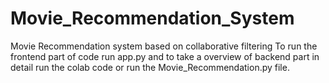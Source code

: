 # Movie_Recommendation_System
Movie Recommendation system based on collaborative filtering 
To run the frontend part of code run app.py and to take a overview of backend part in detail run the colab code or run the Movie_Recommendation.py file. 
